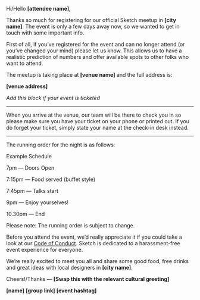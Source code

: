 Hi/Hello **[attendee name],**

Thanks so much for registering for our official Sketch meetup in **[city name]**. The event is only a few days away now, so we wanted to get in touch with some important info.

First of all, if you’ve registered for the event and can no longer attend (or you’ve changed your mind) please let us know. This allows us to have a realistic prediction of numbers and offer available spots to other folks who want to attend.

The meetup is taking place at **[venue name]** and the full address is:

**[venue address]**

*Add this block if your event is ticketed*

---

When you arrive at the venue, our team will be there to check you in so please make sure you have your ticket on your phone or printed out. If you do forget your ticket, simply state your name at the check-in desk instead.

---

The running order for the night is as follows:

Example Schedule

7pm — Doors Open

7:15pm — Food served (buffet style)

7:45pm — Talks start

9pm — Enjoy yourselves!

10.30pm — End

Please note: The running order is subject to change.

Before you attend the event, we’d really appreciate it if you could take a look at our [Code of Conduct](https://sketchapp.com/meetups/code-of-conduct/). Sketch is dedicated to a harassment-free event experience for everyone.

We’re really excited to meet you all and share some good food, free drinks and great ideas with local designers in **[city name]**.

Cheers!/Thanks — **[Swap this with the relevant cultural greeting]**

**[name]**
**[group link]**
**[event hashtag]**
